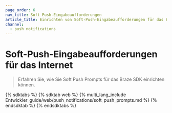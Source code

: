 ```yaml
---
page_order: 6
nav_title: Soft Push-Eingabeaufforderungen
article_title: Einrichten von Soft-Push-Eingabeaufforderungen für das Braze SDK
channel:
  - push notifications
---
```


# Soft-Push-Eingabeaufforderungen für das Internet

> Erfahren Sie, wie Sie Soft Push Prompts für das Braze SDK einrichten können.

{% sdktabs %}
{% sdktab web %}
{% multi_lang_include Entwickler_guide/web/push_notifications/soft_push_prompts.md %}
{% endsdktab %}
{% endsdktabs %}
